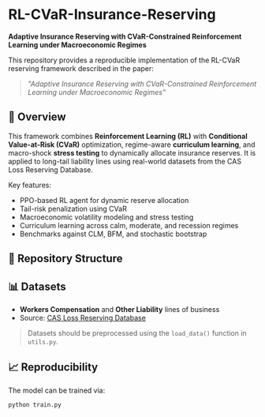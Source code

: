 # RL-CVaR-Insurance-Reserving

**Adaptive Insurance Reserving with CVaR-Constrained Reinforcement Learning under Macroeconomic Regimes**

This repository provides a reproducible implementation of the RL-CVaR reserving framework described in the paper:

> *"Adaptive Insurance Reserving with CVaR-Constrained Reinforcement Learning under Macroeconomic Regimes"*

## 🧠 Overview

This framework combines **Reinforcement Learning (RL)** with **Conditional Value-at-Risk (CVaR)** optimization, regime-aware **curriculum learning**, and macro-shock **stress testing** to dynamically allocate insurance reserves. It is applied to long-tail liability lines using real-world datasets from the CAS Loss Reserving Database.

Key features:
- PPO-based RL agent for dynamic reserve allocation  
- Tail-risk penalization using CVaR  
- Macroeconomic volatility modeling and stress testing  
- Curriculum learning across calm, moderate, and recession regimes  
- Benchmarks against CLM, BFM, and stochastic bootstrap

## 📂 Repository Structure


## 📊 Datasets

- **Workers Compensation** and **Other Liability** lines of business  
- Source: [CAS Loss Reserving Database](https://www.casact.org/research/)

> Datasets should be preprocessed using the `load_data()` function in `utils.py`.

## 📈 Reproducibility

The model can be trained via:

```bash
python train.py
